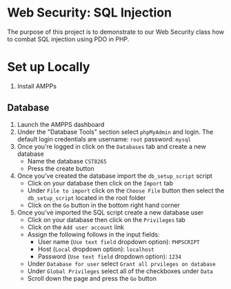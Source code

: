 # Web Security: SQL Injection

The purpose of this project is to demonstrate to our Web Security class how to combat SQL injection using PDO in PHP.

# Set up Locally

1. Install AMPPs

## Database

1. Launch the AMPPS dashboard
2. Under the "Database Tools" section select `phpMyAdmin` and login. The default login credentials are username: `root` password: `mysql`
3. Once you're logged in click on the `Databases` tab and create a new database
   - Name the database `CST8265`
   - Press the create button
4. Once you've created the database import the `db_setup_script` script
   - Click on your database then click on the `Import` tab
   - Under `File to import` click on the `Choose File` button then select the `db_setup_script` located in the root folder
   - Click on the `Go` button in the bottom right hand corner
5. Once you've imported the SQL script create a new database user
   - Click on your database then click on the `Privileges` tab
   - Click on the `Add user account` link
   - Assign the following follows in the input fields:
     - User name (`Use text field` dropdown option): `PHPSCRIPT`
     - Host (`Local` dropdown option): `localhost`
     - Password (`Use text field` dropdown option): `1234`
   - Under `Database for user` select `Grant all prvileges on database`
   - Under `Global Privileges` select all of the checkboxes under `Data`
   - Scroll down the page and press the `Go` button
